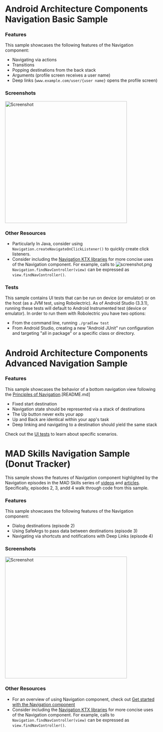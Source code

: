 Android Architecture Components Navigation Basic Sample
==============================================

### Features

This sample showcases the following features of the Navigation component:

 * Navigating via actions
 * Transitions
 * Popping destinations from the back stack
 * Arguments (profile screen receives a user name)
 * Deep links (`www.example.com/user/{user name}` opens the profile screen)

### Screenshots
<img src="screenshot.png" height="400" alt="Screenshot"/> 

### Other Resources

 * Particularly In Java, consider using `Navigation.createNavigateOnClickListener()` to quickly
 create click listeners.
 * Consider including the [Navigation KTX libraries](https://developer.android.com/topic/libraries/architecture/adding-components#navigation)
  for more concise uses of the Navigation component. For example, calls to ![screenshot.png](screenshot.png)`Navigation.findNavController(view)` can
 be expressed as `view.findNavController()`.

### Tests

This sample contains UI tests that can be run on device (or emulator) or on the host
(as a JVM test, using Robolectric). As of Android Studio (3.3.1), running these tests will default
to Android Instrumented test (device or emulator). In order to run them with Robolectric you have
two options:
 * From the command line, running `./gradlew test`
 * From Android Studio, creating a new "Android JUnit" run configuration and targeting "all
 in package" or a specific class or directory.





Android Architecture Components Advanced Navigation Sample
==============================================

### Features

This sample showcases the behavior of a bottom navigation view following the [Principles of
Navigation](https://developer.android.com/topic/libraries/architecture/navigation#fixed).[README.md]

* Fixed start destination
* Navigation state should be represented via a stack of destinations
* The Up button never exits your app
* Up and Back are identical within your app's task
* Deep linking and navigating to a destination should yield the same stack

Check out the
[UI tests](https://github.com/googlesamples/android-architecture-components/tree/master/NavigationAdvancedSample/app/src/androidTest/java/com/example/android/navigationadvancedsample)
to learn about specific scenarios.





MAD Skills Navigation Sample (Donut Tracker)
==============================================

This sample shows the features of Navigation component highlighted by the Navigation
episodes in the MAD Skills series of [videos](https://www.youtube.com/user/androiddevelopers)
and [articles](https://medium.com/androiddevelopers). Specifically, episodes
2, 3, andd 4 walk through code from this sample.

### Features

This sample showcases the following features of the Navigation component:

* Dialog destinations (episode 2)
* Using SafeArgs to pass data between destinations (episode 3)
* Navigating via shortcuts and notifications with Deep Links (episode 4)

### Screenshots
<img src="screenshot.png" height="400" alt="Screenshot"/>

### Other Resources

* For an overview of using Navigation component, check out
  [Get started with the Navigation component](https://developer.android.com/guide/navigation/navigation-getting-started)
* Consider including the [Navigation KTX libraries](https://developer.android.com/topic/libraries/architecture/adding-components#navigation)
  for more concise uses of the Navigation component. For example, calls to `Navigation.findNavController(view)` can
  be expressed as `view.findNavController()`.
